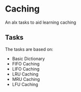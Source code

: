# Caching
An alx tasks to aid learning caching

## Tasks
The tasks are based on:
* Basic Dictionary
* FIFO Caching
* LIFO Caching
* LRU Caching
* MRU Caching
* LFU Caching


